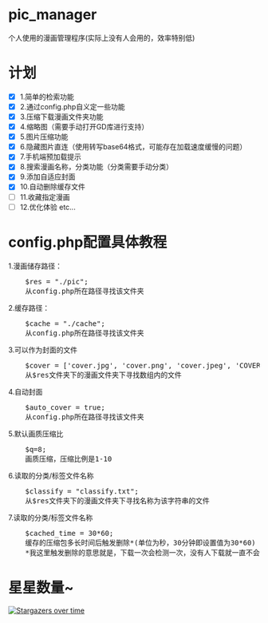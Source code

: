 # pic_manager
个人使用的漫画管理程序(实际上没有人会用的，效率特别低)

# 计划
- [x] 1.简单的检索功能
- [x] 2.通过config.php自义定一些功能
- [x] 3.压缩下载漫画文件夹功能
- [x] 4.缩略图（需要手动打开GD库进行支持）
- [x] 5.图片压缩功能
- [x] 6.隐藏图片直连（使用转写base64格式，可能存在加载速度缓慢的问题）
- [x] 7.手机端预加载提示
- [x] 8.搜索漫画名称，分类功能（分类需要手动分类）
- [x] 9.添加自适应封面
- [x] 10.自动删除缓存文件
- [ ] 11.收藏指定漫画
- [ ] 12.优化体验 etc... 

# config.php配置具体教程
1.漫画储存路径：
<pre>
    $res = "./pic";
    从config.php所在路径寻找该文件夹
</pre>
2.缓存路径：
<pre>
    $cache = "./cache";
    从config.php所在路径寻找该文件夹
</pre>
3.可以作为封面的文件
<pre>
    $cover = ['cover.jpg', 'cover.png', 'cover.jpeg', 'COVER.jpg', 'COVER.png', 'COVER.jpeg', 'COVER.JPG', 'COVER.JPEG', 'COVER.PNG', '1.jpg', '1.png', '1.jpeg', '01.jpg', '01.png', '01.jpeg', '1.JPG', '1.PNG', '1.JPEG','01.JPG', '01.PNG', '01.JPEG','0.jpg','0.jpeg','0.png','0.JPG','0.PNG','0.JPEG'];
    从$res文件夹下的漫画文件夹下寻找数组内的文件
</pre>
4.自动封面
<pre>
    $auto_cover = true;
    从config.php所在路径寻找该文件夹
</pre>
5.默认画质压缩比
<pre>
    $q=8;
    画质压缩，压缩比例是1-10
</pre>
6.读取的分类/标签文件名称
<pre>
    $classify = "classify.txt";
    从$res文件夹下的漫画文件夹下寻找名称为该字符串的文件
</pre>
7.读取的分类/标签文件名称
<pre>
    $cached_time = 30*60;
    缓存的压缩包多长时间后触发删除*(单位为秒，30分钟即设置值为30*60)
    *我这里触发删除的意思就是，下载一次会检测一次，没有人下载就一直不会检测~
</pre>
# 星星数量~
[![Stargazers over time](https://starchart.cc/huankong233/pic_manager.svg)](https://starchart.cc/huankong233/pic_manager)

